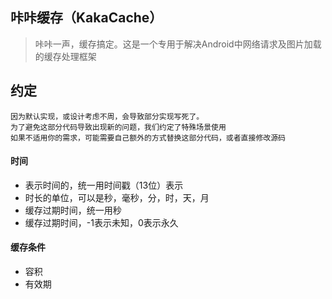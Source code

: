 ## 咔咔缓存（KakaCache）
> 咔咔一声，缓存搞定。这是一个专用于解决Android中网络请求及图片加载的缓存处理框架

## 约定
    因为默认实现，或设计考虑不周，会导致部分实现写死了。
    为了避免这部分代码导致出现新的问题，我们约定了特殊场景使用
    如果不适用你的需求，可能需要自己额外的方式替换这部分代码，或者直接修改源码

#### 时间
- 表示时间的，统一用时间戳（13位）表示
- 时长的单位，可以是秒，毫秒，分，时，天，月
- 缓存过期时间，统一用秒
- 缓存过期时间，-1表示未知，0表示永久

#### 缓存条件
- 容积
- 有效期

